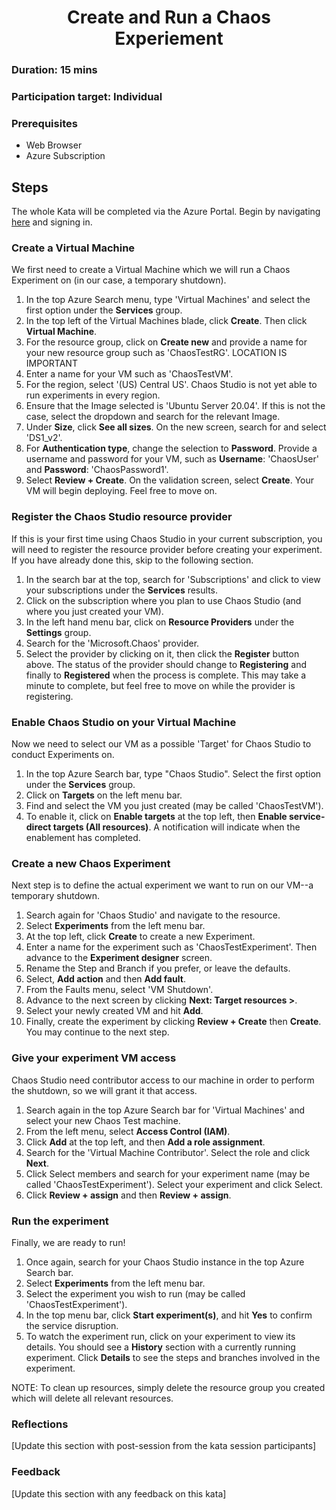 <h1 align="center">Create and Run a Chaos Experiement</h1>

### Duration: 15 mins
### Participation target: Individual

### Prerequisites

- Web Browser
- Azure Subscription

## Steps

The whole Kata will be completed via the Azure Portal. Begin by navigating [here](https://portal.azure.com) and signing in.

### Create a Virtual Machine
We first need to create a Virtual Machine which we will run a Chaos Experiment on (in our case, a temporary shutdown).
1. In the top Azure Search menu, type 'Virtual Machines' and select the first option under the **Services** group.
2. In the top left of the Virtual Machines blade, click **Create**. Then click **Virtual Machine**.
3. For the resource group, click on **Create new** and provide a name for your new resource group such as 'ChaosTestRG'. LOCATION IS IMPORTANT
4. Enter a name for your VM such as 'ChaosTestVM'.
5. For the region, select '(US) Central US'. Chaos Studio is not yet able to run experiments in every region.
6. Ensure that the Image selected is 'Ubuntu Server 20.04'. If this is not the case, select the dropdown and search for the relevant Image. 
7. Under **Size**, click **See all sizes**. On the new screen, search for and select 'DS1_v2'.
8. For **Authentication type**, change the selection to **Password**. Provide a username and password for your VM, such as **Username**: 'ChaosUser' and **Password**: 'ChaosPassword1'.
9. Select **Review + Create**. On the validation screen, select **Create**. Your VM will begin deploying. Feel free to move on.

### Register the Chaos Studio resource provider
If this is your first time using Chaos Studio in your current subscription, you will need to register the resource provider before creating your experiment. If you have already done this, skip to the following section.

1. In the search bar at the top, search for 'Subscriptions' and click to view your subscriptions under the **Services** results.
2. Click on the subscription where you plan to use Chaos Studio (and where you just created your VM).
3. In the left hand menu bar, click on **Resource Providers** under the **Settings** group.
4. Search for the 'Microsoft.Chaos' provider.
5. Select the provider by clicking on it, then click the **Register** button above. The status of the provider should change to **Registering** and finally to **Registered** when the process is complete. This may take a minute to complete, but feel free to move on while the provider is registering.

### Enable Chaos Studio on your Virtual Machine
Now we need to select our VM as a possible 'Target' for Chaos Studio to conduct Experiments on.
1. In the top Azure Search bar, type "Chaos Studio". Select the first option under the **Services** group.
2. Click on **Targets** on the left menu bar.
3. Find and select the VM you just created (may be called 'ChaosTestVM').
4. To enable it, click on **Enable targets** at the top left, then **Enable service-direct targets (All resources)**. A notification will indicate when the enablement has completed.

### Create a new Chaos Experiment
Next step is to define the actual experiment we want to run on our VM--a temporary shutdown.
1. Search again for 'Chaos Studio' and navigate to the resource.
2. Select **Experiments** from the left menu bar.
3. At the top left, click **Create** to create a new Experiment.
4. Enter a name for the experiment such as 'ChaosTestExperiment'. Then advance to the **Experiment designer** screen.
5. Rename the Step and Branch if you prefer, or leave the defaults.
6. Select, **Add action** and then
**Add fault**.
7. From the Faults menu, select 'VM Shutdown'.
8. Advance to the next screen by clicking **Next: Target resources >**.
9. Select your newly created VM and hit **Add**.
10. Finally, create the experiment by clicking **Review + Create** then **Create**. You may continue to the next step.

### Give your experiment VM access
Chaos Studio need contributor access to our machine in order to perform the shutdown, so we will grant it that access.
1. Search again in the top Azure Search bar for 'Virtual Machines' and select your new Chaos Test machine.
2. From the left menu, select **Access Control (IAM)**.
3. Click **Add** at the top left, and then **Add a role assignment**.
4. Search for the 'Virtual Machine Contributor'. Select the role and click **Next**. 
5. Click Select members and search for your experiment name (may be called 'ChaosTestExperiment'). Select your experiment and click Select.
6. Click **Review + assign** and then **Review + assign**.

### Run the experiment
Finally, we are ready to run!
1. Once again, search for your Chaos Studio instance in the top Azure Search bar. 
2. Select **Experiments** from the left menu bar.
3. Select the experiment you wish to run (may be called 'ChaosTestExperiment'). 
4. In the top menu bar, click **Start experiment(s)**, and hit **Yes** to confirm the service disruption.
5. To watch the experiment run, click on your experiment to view its details. You should see a **History** section with a currently running experiment. Click **Details** to see the steps and branches involved in the experiment. 

NOTE: To clean up resources, simply delete the resource group you created which will delete all relevant resources. 

### Reflections

[Update this section with post-session from the kata session participants]

### Feedback

[Update this section with any feedback on this kata]

